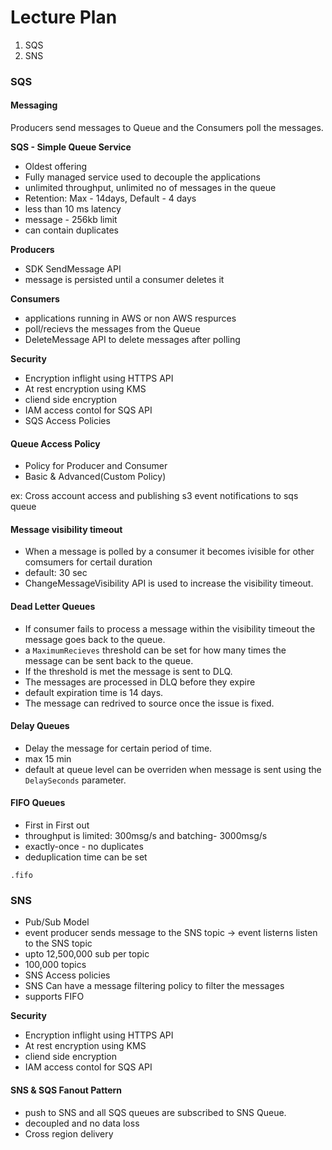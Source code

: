 # Lecture Plan

1. SQS 
2. SNS

### SQS


#### Messaging


Producers send messages to Queue and the Consumers poll the messages.

**SQS - Simple Queue Service**


- Oldest offering
- Fully managed service used to decouple the applications
- unlimited throughput, unlimited no of messages in the queue
- Retention: Max - 14days, Default - 4 days
- less than 10 ms latency
- message - 256kb limit
- can contain duplicates


**Producers**

- SDK SendMessage API
- message is persisted until a consumer deletes it

**Consumers**

- applications running in AWS or non AWS respurces
- poll/recievs the messages from the Queue
- DeleteMessage API to delete messages after polling


**Security**

- Encryption inflight using HTTPS API
- At rest encryption using KMS
- cliend side encryption
- IAM access contol for SQS API
- SQS Access Policies

#### Queue Access Policy

- Policy for Producer and Consumer
- Basic & Advanced(Custom Policy)

ex: Cross account access and publishing s3 event notifications to sqs queue


#### Message visibility timeout

- When a message is polled by a consumer it becomes ivisible for other comsumers for certail duration
- default: 30 sec
- ChangeMessageVisibility API is used to increase the visibility timeout.


#### Dead Letter Queues

- If consumer fails to process a message within the visibility timeout the message goes back to the queue.
- a `MaximumRecieves` threshold can be set for how many times the message can be sent back to the queue.
- If the threshold is met the message is sent to DLQ.
- The messages are processed in DLQ before they expire
- default expiration time is 14 days.
- The message can redrived to source once the issue is fixed.

#### Delay Queues

- Delay the message for certain period of time.
- max 15 min
- default at queue level can be overriden when message is sent using the `DelaySeconds` parameter.


#### FIFO Queues

- First in First out
- throughput is limited: 300msg/s and batching- 3000msg/s
- exactly-once - no duplicates
- deduplication time can be set 

```
.fifo
```

### SNS

- Pub/Sub Model
- event producer sends message to the SNS topic -> event listerns listen to the SNS topic
- upto 12,500,000 sub per topic
- 100,000 topics
- SNS Access policies
- SNS Can have a message filtering policy to filter the messages
- supports FIFO

**Security**

- Encryption inflight using HTTPS API
- At rest encryption using KMS
- cliend side encryption
- IAM access contol for SQS API


#### SNS & SQS Fanout Pattern

- push to SNS and all SQS queues are subscribed to SNS Queue.
- decoupled and no data loss
- Cross region delivery



